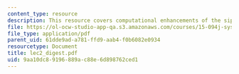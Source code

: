 ```yaml
---
content_type: resource
description: This resource covers computational enhancements of the siplex methods.
file: https://ol-ocw-studio-app-qa.s3.amazonaws.com/courses/15-094j-systems-optimization-models-and-computation-sma-5223-spring-2004/9aa10dc89196889ac88e6d898762ced1_lec2_digest.pdf
file_type: application/pdf
parent_uid: 61dde9ad-a781-ffd9-aab4-f0b6082e0934
resourcetype: Document
title: lec2_digest.pdf
uid: 9aa10dc8-9196-889a-c88e-6d898762ced1
---
```

